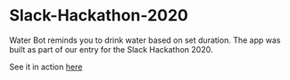 # Slack-Hackathon-2020

Water Bot reminds you to drink water based on set duration. The app was built as part of our entry for the Slack Hackathon 2020.

See it in action [here](https://youtu.be/2VAbDNKn3fU)
